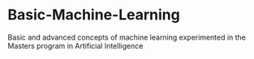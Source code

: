 # Basic-Machine-Learning
Basic and advanced concepts of machine learning experimented in the Masters program in Artificial Intelligence
